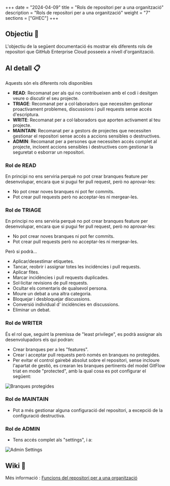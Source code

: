 
+++
date         = "2024-04-09"
title        = "Rols de repositori per a una organització"
description  = "Rols de repositori per a una organització"
weight      = "7"
sections    = ["GHEC"]
+++

## Objectiu 🚀

L'objectiu de la següent documentació és mostrar els diferents rols de repositori que GitHub Enterprise Cloud posseeix a nivell d'organització.

## Al detall 📋


Aquests són els diferents rols disponibles

- **READ**: Recomanat per als qui no contribueixen amb el codi i desitgen veure o discutir el seu projecte.
- **TRIAGE**: Recomanat per a col·laboradors que necessiten gestionar proactivament problemes, discussions i pull requests sense accés d'escriptura.
- **WRITE**: Recomanat per a col·laboradors que aporten activament al teu projecte.
- **MAINTAIN**: Recomanat per a gestors de projectes que necessiten gestionar el repositori sense accés a accions sensibles o destructives.
- **ADMIN**: Recomanat per a persones que necessiten accés complet al projecte, incloent accions sensibles i destructives com gestionar la seguretat o esborrar un repositori.


### Rol de READ

En principi no ens serviria perquè no pot crear branques feature per desenvolupar, encara que si pugui fer pull request, però no aprovar-les:

- No pot crear noves branques ni pot fer commits.
- Pot crear pull requests però no acceptar-les ni mergear-les.


### Rol de TRIAGE

En principi no ens serviria perquè no pot crear branques feature per desenvolupar, encara que si pugui fer pull request, però no aprovar-les:

- No pot crear noves branques ni pot fer commits.
- Pot crear pull requests però no acceptar-les ni mergear-les.

Però si podrà...

- Aplicar/desestimar etiquetes.
- Tancar, reobrir i assignar totes les incidències i pull requests.
- Aplicar fites.
- Marcar incidències i pull requests duplicades.
- Sol·licitar revisions de pull requests.
- Ocultar els comentaris de qualsevol persona.
- Moure un debat a una altra categoria.
- Bloquejar i desbloquejar discussions.
- Conversió individual d' incidències en discussions.
- Eliminar un debat.


### Rol de WRITER

És el rol que, seguint la premissa de "least privilege", es podrà assignar als desenvolupadors els qui podran:

- Crear branques per a les "features".
- Crear i acceptar pull requests però només en branques no protegides.
- Per evitar el control gairebé absolut sobre el repositori, sense incloure l'apartat de gestió, es crearan les branques pertinents del model GitFlow triat en mode "protected", amb la qual cosa es pot configurar el següent:

![Branques protegides](/images/GHEC/protected-branches.png)



### Rol de MAINTAIN

- Pot a més gestionar alguna configuració del repositori, a excepció de la configuració destructiva.



### Rol de ADMIN

- Tens accés complet als "settings", i a:

![Admin Settings](/images/GHEC/admin-danger-zone-settings.png)


## Wiki 📖

Més informació : 
 [Funcions del repositori per a una organització](https://docs.github.com/en/enterprise-cloud@latest/organizations/managing-user-access-to-your-organizations-repositories/managing-repository-roles/repository-roles-for-an-organization)
